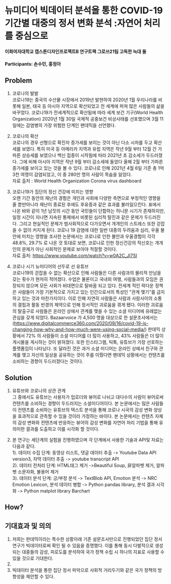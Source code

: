 # 뉴미디어 빅데이터 분석을 통한 COVID-19 기간별 대중의 정서 변화 분석  :자연어 처리를 중심으로 
#### 이화여자대학교 캡스톤디자인프로젝트B 연구트랙 그로쓰21팀 고독한 늑대 둘
#### Participants: 손수민, 홍정아 

## Problem  
1. 코로나의 발발  
코로나19는 중국의 수산물 시장에서 2019년 발현하여 2020년 1월 우리나라를 비롯해 일본, 태국 등 아시아 지역으로 확산되었고 전 세계에 퍼져 많은 사람들의 삶을 바꾸었다. 코로나19가 전세계적으로 확산됨에 따라 세계 보건 기구(World Health Organization) 2020년 1월 30일 국제적 공중보건 비상사태를 선포했으며 3월 11일에는 감염병의 가장 위험한 단계인 팬데믹을 선언했다.  

2. 코로나의 확산  
코로나의 경우 선형으로 확진자 증가세를 보이는 것이 아닌 다소 시차를 두고 확산세를 보였다. 특히 미국 등 아메리카 지역과 유럽 지역은 작년 9월 부터 12월 간 가파른 상승세를 보였으나 백신 접종이 시작됨에 따라 2021년 초 감소세가 두드러졌다. 그에 비해 아시아 지역은 작년 9월 부터 감소세에 들었다 올해 2월 부터 가파른 증가세를 보이고 있는 것을 볼 수 있다. 코로나로 인해 2021년 4월 6일 기준 총 1억 3천 여명이 감염되었고, 이 중 280만 명의 사람이 목숨을 잃었다.  
자료 출처 : World Health Organization Corona virus dashboard  

3. 코로나19가 집단의 정신 건강에 미치는 영향  
오랜 기간 동안의 재난의 경험은 개인과 사회에 다양한 측면으로 부정적인 영향을 줄 뿐만아니라 재난이 종료된 후에도 후유증과 같은 효과를 불러일으킨다. 표에서 나온 바와 같이 1년 남짓의 시간 동안 국민들이 단합하는 허니문 시기가 존재하지만, 일정 시간이 지나면 지속된 통제에서 비롯된 심리적 탈진과 같은 문제가 두드러진다. 그리고 현실적인 문제가 범사회적으로 다가오면서 개개인의 스트레스 또한 걷잡을 수 없이 커지게 된다. 코로나 19 감염에 대한 일반 대중의 두려움과 심리, 우울 불안에 미치는 영향을 조사한 논문에서는 코로나로 인한 불안과 우울경험이 각각 48.8%, 29.7% 로 나온 것 토대로 보면, 코로나로 인한 정신건강의 적신호는 개개인의 문제가 아닌 사회적인 문제로 보아야 적절할 것이다.  
자료 출처: https://www.youtube.com/watch?v=w0A2C_JI7SI

4. 코로나 시기 뉴미디어의 선두로 선 유튜브  
 코로나19의 걷잡을 수 없는 확산으로 인해 사람들은 다른 사람과의 물리적 만남을 갖는 횟수가 현저히 적어졌다. 수업은 물론이고 국내외 여행, 사람들과의 모임은 권장되지 않으며 모든 사회가 비대면으로 탈바꿈 되고 있다. 전세계 적인 락다운 정책은 사람들이 가장 기본적으로 가지고 있는 인간으로서의 특성인 "관계 맺기"를 금지하고 있는 것과 마찬가지이다. 이로 인해 자연히 사람들은 사람과 사람사이의 소통의 결핍과 활동 반경의 제약으로 인해 정서적인 괴로움을 겪게 됐다. 이러한 괴로움의 탈출구로 사람들은 온라인 상에서 관계를 맺을 수 있는 소셜 미디어에 유례없는 관심을 갖게 되었다. Bazaarvoice 가 4,500 명을 대상으로 한 설문조사에서는(https://www.digitalcommerce360.com/2020/09/16/covid-19-is-changing-how-why-and-how-much-were-using-social-media/) 판데믹 상황에서 72% 의 사람들이 소셜 미디어를 더 많이 사용하고, 43% 사람들은 더 많이 게시물을 게시하는 것이 밝혀졌다. 또한 인스타그램, 틱톡, 유튜브가 가장 선호하는 플랫폼임이 나타났다. 또 달라진 것은 과거 소셜 미디어는 온라인 상에서 친구와 관계를 맺고 자신의 일상을 공유하는 것이 주를 이뤘다면 팬데믹 상황에서는 컨텐츠를 소비하는 경향이 두드러졌다는 것이다.  


## Solution  

1. 유튜브와 코로나의 상관 관계  
그 중에서도 유튜브는 사용자가 업로더와 뷰어로 나뉘고 대다수의 사람이 뷰어로써 컨텐츠를 소비하는 경향이 두드러지는 소셜미디어이다. 본 논문에서는 많은 사람들이 컨텐츠를 소비하는 유튜브의 텍스트 분석을 통해 코로나 시국의 감성 변화 양상을 효과적으로 관측할 수 있을 것이라 가정하는 바이다. 본 논문에서는 컨텐츠 자체의 감성 변화와 컨텐츠에 반응하는 뷰어의 감성 변화를 자연어 처리 기법을 통해 유의미한 결과를 도출하고 이를 시각화 할 것이다.  

2. 본 연구는 세단계의 실험을 진행하였으며 각 단계에서 사용한 기술과 API및 자료는 다음과 같다.  
1). 데이터 수집 단계: 동영상 리스트, 댓글 데이터 추출 -> Youtube Data API version3, 자막 데이터 추출 -> youtube transcript API  
2). 데이터 전처리 단계: HTML태그 제거 ->Beautiful Soup, 非알파벳 제거, 알파벳 소문자화, 불용어 제거  
3). 데이터 분석 단계: 긍/부정 분석 -> TextBlob API, Emotion 분석 -> NRC Emotion Lexicon, 분석 데이터 병합 -> Python pandas library,  분석 결과 시각화 -> Python matplot library Barchart


## How?



## 기대효과 및 의의  

1. 저희는 판데믹이라는 특수한 상황아래 기존 설문조사만으로 진행되었던 집단 정서 연구가 빅데이터로써 확인 될 수 있음을 증명했다. 이를 통해 동시 다발적으로 생성되는 대중들의 감성, 피로도를 분석하여 국가 정책 수립 시 하나의 지표로 사용할 수 있을 것으로 기대한다.  
2. 
3. 빅데이터 분석을 통한 집단 정서 파악으로 사회적 거리두기와 같은 국가 정책의 방향성을 제안할 수 있다. 
